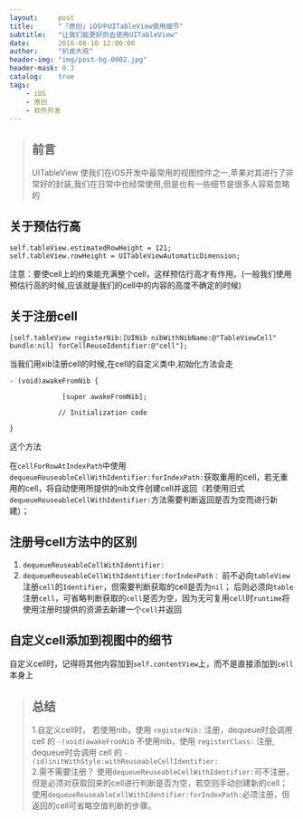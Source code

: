 ```yaml
---
layout:     post
title:      "「原创」iOS中UITableView使用细节"
subtitle:   "让我们能更好的去使用UITableView"
date:       2016-08-10 12:00:00
author:     "扒皮大叔"
header-img: "img/post-bg-0002.jpg"
header-mask: 0.3
catalog:    true
tags:
    - iOS
    - 原创
    - 软件开发
---
```


> ## 前言
> UITableView 使我们在iOS开发中最常用的视图控件之一,苹果对其进行了非常好的封装,我们在日常中也经常使用,但是也有一些细节是很多人容易忽略的

## 关于预估行高
```
self.tableView.estimatedRowHeight = 121;
self.tableView.rowHeight = UITableViewAutomaticDimension;
```
注意：要使cell上的约束能充满整个cell，这样预估行高才有作用。(一般我们使用预估行高的时候,应该就是我们的cell中的内容的高度不确定的时候)

## 关于注册cell
```Object-C
[self.tableView registerNib:[UINib nibWithNibName:@"TableViewCell" bundle:nil] forCellReuseIdentifier:@"cell"];
```
当我们用xib注册cell的时候,在cell的自定义类中,初始化方法会走
```Object-C
- (void)awakeFromNib {

             [super awakeFromNib];

            // Initialization code

}
```
这个方法

在`cellForRowAtIndexPath`中使用`dequeueReuseableCellWithIdentifier:forIndexPath:`获取重用的cell，若无重用的cell，将自动使用所提供的nib文件创建cell并返回（若使用旧式`dequeueReuseableCellWithIdentifier:`方法需要判断返回是否为空而进行新建）；

## 注册号cell方法中的区别
1. `dequeueReuseableCellWithIdentifier:`
2. `dequeueReuseableCellWithIdentifier:forIndexPath：`
前不必向`tableView`注册`cell`的`Identifier`，但需要判断获取的cell是否为`nil`；
后则必须向`table`注册`cell`，可省略判断获取的`cell`是否为空，因为无可复用`cell`时`runtime`将使用注册时提供的资源去新建一个`cell`并返回

## 自定义cell添加到视图中的细节
自定义cell时，记得将其他内容加到`self.contentView`上，而不是直接添加到` cell `本身上

> ## 总结
> 1.自定义cell时，
若使用nib，使用 `registerNib:` 注册，dequeue时会调用 cell 的 `-(void)awakeFromNib`
不使用nib，使用 `registerClass:` 注册, dequeue时会调用 cell 的 `- (id)initWithStyle:withReuseableCellIdentifier:`
> </br>
> 2.需不需要注册？
使用`dequeueReuseableCellWithIdentifier:`可不注册，但是必须对获取回来的cell进行判断是否为空，若空则手动创建新的cell；
使用`dequeueReuseableCellWithIdentifier:forIndexPath:`必须注册，但返回的cell可省略空值判断的步骤。



